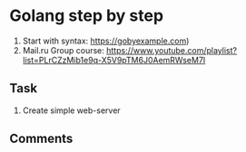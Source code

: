 # Golang step by step
1. Start with syntax: https://gobyexample.com)
1. Mail.ru Group course: https://www.youtube.com/playlist?list=PLrCZzMib1e9q-X5V9pTM6J0AemRWseM7I

## Task
1. Create simple web-server

## Comments
